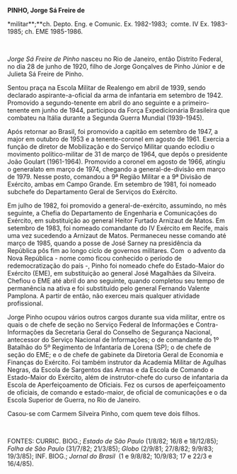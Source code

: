 **PINHO, Jorge Sá Freire de**

\*militar**;**ch. Depto. Eng. e Comunic. Ex. 1982-1983;  comte. IV Ex.
1983-1985; ch. EME 1985-1986.

 

*Jorge Sá Freire de Pinho* nasceu no Rio de Janeiro, então Distrito
Federal, no dia 28 de junho de 1920, filho de Jorge Gonçalves de Pinho
Júnior e de Julieta Sá Freire de Pinho.

Sentou praça na Escola Militar de Realengo em abril de 1939, sendo
declarado aspirante-a-oficial da arma de infantaria em setembro de 1942.
Promovido a segundo-tenente em abril do ano seguinte e a
primeiro-tenente em junho de 1944, participou da Força Expedicionária
Brasileira que combateu na Itália durante a Segunda Guerra Mundial
(1939-1945).

Após retornar ao Brasil, foi promovido a capitão em setembro de 1947, a
major em outubro de 1953 e a tenente-coronel em agosto de 1961. Exercia
a função de diretor de Mobilização e do Serviço Militar quando eclodiu o
movimento político-militar de 31 de março de 1964, que depôs o
presidente João Goulart (1961-1964). Promovido a coronel em agosto de
1966, atingiu o generalato em março de 1974, chegando a
general-de-divisão em março de 1979. Nesse posto, comandou a 9ª Região
Militar e a 9ª Divisão de Exército, ambas em Campo Grande. Em setembro
de 1981, foi nomeado subchefe do Departamento Geral de Serviços do
Exército.

Em julho de 1982, foi promovido a general-de-exército, assumindo, no mês
seguinte, a Chefia do Departamento de Engenharia e Comunicações do
Exército, em substituição ao general Heitor Furtado Arnizaut de Matos.
Em setembro de 1983, foi nomeado comandante do IV Exército em Recife,
mais uma vez sucedendo a Arnizaut de Matos. Permaneceu nesse comando até
março de 1985, quando a posse de José Sarney na presidência da República
pôs fim ao longo ciclo de governos militares. Com  o advento da Nova
República - nome como ficou conhecido o período de redemocratização do
país -, Pinho foi nomeado chefe do Estado-Maior do Exército (EME), em
substituição ao general José Magalhães da Silveira. Chefiou o EME até
abril do ano seguinte, quando completou seu tempo de permanência na
ativa e foi substituído pelo general Fernando Valente Pamplona. A partir
de então, não exerceu mais qualquer atividade profissional.

Jorge Pinho ocupou vários outros cargos durante sua vida militar, entre
os quais o de chefe de seção no Serviço Federal de Informações e
Contra-Informações da Secretaria Geral do Conselho de Segurança
Nacional, antecessor do Serviço Nacional de Informações; o de comandante
do 1º Batalhão do 5º Regimento de Infantaria de Lorena (SP); o de chefe
de seção do EME; e o de chefe de gabinete da Diretoria Geral de Economia
e Finanças do Exército. Foi também instrutor da Academia Militar de
Agulhas Negras, da Escola de Sargentos das Armas e da Escola de Comando
e Estado-Maior do Exército, além de instrutor-chefe do curso de
infantaria da Escola de Aperfeiçoamento de Oficiais. Fez os cursos de
aperfeiçoamento de oficiais, de comando e estado-maior, de oficial de
comunicações e o da Escola Superior de Guerra, no Rio de Janeiro.

Casou-se com Carmem Silveira Pinho, com quem teve dois filhos.

 

FONTES: CURRIC. BIOG.; *Estado de São Paulo* (1/8/82; 16/8 e 18/12/85);
*Folha de São Paulo* (31/7/82; 21/3/85); *Globo* (2/9/81; 27/8/82;
9/9/83; 19/3/85); INF. BIOG.; *Jornal do Brasil*  (1 e 9/8/82; 10/9/83;
17 e 22/3 e 16/4/85).
